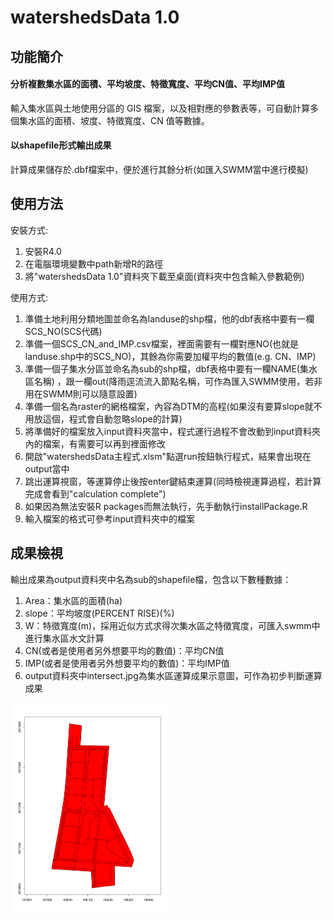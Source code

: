 # watershedsData 1.0



## 功能簡介
#### 分析複數集水區的面積、平均坡度、特徵寬度、平均CN值、平均IMP值
輸入集水區與土地使用分區的 GIS 檔案，以及相對應的參數表等，可自動計算多個集水區的面積、坡度、特徵寬度、CN 值等數據。


#### 以shapefile形式輸出成果

計算成果儲存於.dbf檔案中，便於進行其餘分析(如匯入SWMM當中進行模擬)



## 使用方法

安裝方式:

1. 安裝R4.0
2. 在電腦環境變數中path新增R的路徑
3. 將"watershedsData 1.0"資料夾下載至桌面(資料夾中包含輸入參數範例)

使用方式:

1. 準備土地利用分類地圖並命名為landuse的shp檔，他的dbf表格中要有一欄SCS_NO(SCS代碼)
2. 準備一個SCS_CN_and_IMP.csv檔案，裡面需要有一欄對應NO(也就是landuse.shp中的SCS_NO)，其餘為你需要加權平均的數值(e.g.  CN、IMP)
3. 準備一個子集水分區並命名為sub的shp檔，dbf表格中要有一欄NAME(集水區名稱)
   ，跟一欄out(降雨逕流流入節點名稱，可作為匯入SWMM使用，若非用在SWMM則可以隨意設置)
4. 準備一個名為raster的網格檔案，內容為DTM的高程(如果沒有要算slope就不用放這個，程式會自動忽略slope的計算)
5. 將準備好的檔案放入input資料夾當中，程式運行過程不會改動到input資料夾內的檔案，有需要可以再到裡面修改
6. 開啟"watershedsData主程式.xlsm"點選run按鈕執行程式，結果會出現在output當中
7. 跳出運算視窗，等運算停止後按enter鍵結束運算(同時檢視運算過程，若計算完成會看到"calculation  complete")
8. 如果因為無法安裝R  packages而無法執行，先手動執行installPackage.R
9. 輸入檔案的格式可參考input資料夾中的檔案

## 成果檢視

輸出成果為output資料夾中名為sub的shapefile檔，包含以下數種數據：

1. Area：集水區的面積(ha)
2. slope：平均坡度(PERCENT RISE)(%)
3. W：特徵寬度(m)，採用近似方式求得次集水區之特徵寬度，可匯入swmm中進行集水區水文計算
4. CN(或者是使用者另外想要平均的數值)：平均CN值
5. IMP(或者是使用者另外想要平均的數值)：平均IMP值
6. output資料夾中intersect.jpg為集水區運算成果示意圖，可作為初步判斷運算成果

<img src=".\sub.png" alt="sub" style="zoom: 50%;" />
